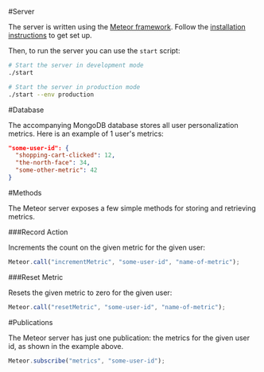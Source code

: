 #Server

The server is written using the [Meteor framework](https://www.meteor.com/). Follow the [installation instructions](https://www.meteor.com/install) to get set up. 

Then, to run the server you can use the `start` script:

```bash
# Start the server in development mode
./start

# Start the server in production mode
./start --env production
```

#Database

The accompanying MongoDB database stores all user personalization metrics. Here is an example of 1 user's metrics:

```JSON
"some-user-id": {
  "shopping-cart-clicked": 12,
  "the-north-face": 34,
  "some-other-metric": 42
}
```

#Methods

The Meteor server exposes a few simple methods for storing and retrieving metrics. 

###Record Action

Increments the count on the given metric for the given user:

```JavaScript
Meteor.call("incrementMetric", "some-user-id", "name-of-metric");
```

###Reset Metric

Resets the given metric to zero for the given user:

```JavaScript
Meteor.call("resetMetric", "some-user-id", "name-of-metric");
```

#Publications

The Meteor server has just one publication: the metrics for the given user id, as shown in the example above.

```JavaScript
Meteor.subscribe("metrics", "some-user-id");
```
